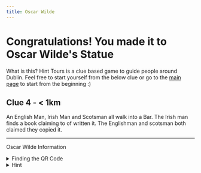 ```yaml
---
title: Oscar Wilde
---
```


# Congratulations! You made it to Oscar Wilde's Statue


What is this? Hint Tours is a clue based game to guide people around Dublin. Feel free to start yourself from the below clue or go to the [main page](https://www.hinttours.com/) to start from the beginning :)

## Clue 4 - < 1km

An English Man, Irish Man and Scotsman all walk into a Bar. The Irish man finds a book claiming to of written it. The Englishman and scotsman both claimed they copied it.

---

Oscar Wilde Information


<details>
<summary>
Finding the QR Code</summary>Hint where the QR code is? At Tinity
<details><summary>Can't find the QR Code?</summary> Occasionally they will disappear but you can Click here for next <a href="https://www.hinttours.com/musc">clue</a></details>
</details>

<details><summary>Hint</summary> One of the oldest books in ireland

<details><summary>Spoiler</summary> The Book of Kells
<div class="mapouter"><div class="gmap_canvas"><iframe width="600" height="500" id="gmap_canvas" src="https://maps.google.com/maps?q=Book%20of%20Kells&t=&z=13&ie=UTF8&iwloc=&output=embed" frameborder="0" scrolling="no" marginheight="0" marginwidth="0"></iframe><a href="https://123movies-to.org">123 movies</a><br><style>.mapouter{position:relative;text-align:right;height:500px;width:600px;}</style><a href="https://www.embedgooglemap.net">google map codes for website</a><style>.gmap_canvas {overflow:hidden;background:none!important;height:500px;width:600px;}</style></div></div>
</details>
